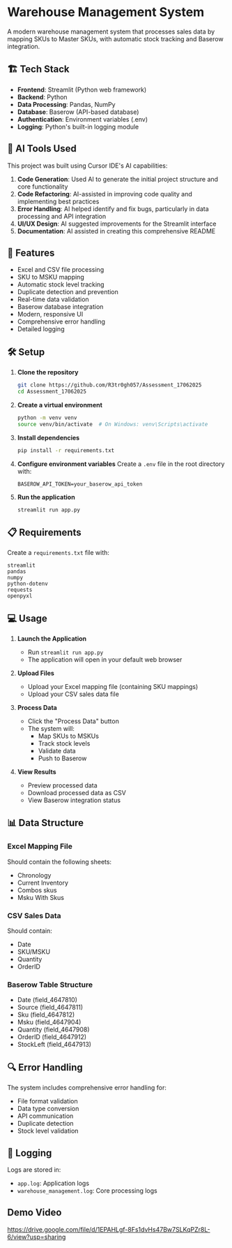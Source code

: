 # Warehouse Management System

A modern warehouse management system that processes sales data by mapping SKUs to Master SKUs, with automatic stock tracking and Baserow integration.

## 🏗️ Tech Stack

- **Frontend**: Streamlit (Python web framework)
- **Backend**: Python
- **Data Processing**: Pandas, NumPy
- **Database**: Baserow (API-based database)
- **Authentication**: Environment variables (.env)
- **Logging**: Python's built-in logging module

## 🤖 AI Tools Used

This project was built using Cursor IDE's AI capabilities:
1. **Code Generation**: Used AI to generate the initial project structure and core functionality
2. **Code Refactoring**: AI-assisted in improving code quality and implementing best practices
3. **Error Handling**: AI helped identify and fix bugs, particularly in data processing and API integration
4. **UI/UX Design**: AI suggested improvements for the Streamlit interface
5. **Documentation**: AI assisted in creating this comprehensive README

## 🚀 Features

- Excel and CSV file processing
- SKU to MSKU mapping
- Automatic stock level tracking
- Duplicate detection and prevention
- Real-time data validation
- Baserow database integration
- Modern, responsive UI
- Comprehensive error handling
- Detailed logging

## 🛠️ Setup

1. **Clone the repository**
   ```bash
   git clone https://github.com/R3tr0gh057/Assessment_17062025
   cd Assessment_17062025
   ```

2. **Create a virtual environment**
   ```bash
   python -m venv venv
   source venv/bin/activate  # On Windows: venv\Scripts\activate
   ```

3. **Install dependencies**
   ```bash
   pip install -r requirements.txt
   ```

4. **Configure environment variables**
   Create a `.env` file in the root directory with:
   ```
   BASEROW_API_TOKEN=your_baserow_api_token
   ```

5. **Run the application**
   ```bash
   streamlit run app.py
   ```

## 📋 Requirements

Create a `requirements.txt` file with:
```
streamlit
pandas
numpy
python-dotenv
requests
openpyxl
```

## 💻 Usage

1. **Launch the Application**
   - Run `streamlit run app.py`
   - The application will open in your default web browser

2. **Upload Files**
   - Upload your Excel mapping file (containing SKU mappings)
   - Upload your CSV sales data file

3. **Process Data**
   - Click the "Process Data" button
   - The system will:
     - Map SKUs to MSKUs
     - Track stock levels
     - Validate data
     - Push to Baserow

4. **View Results**
   - Preview processed data
   - Download processed data as CSV
   - View Baserow integration status

## 📊 Data Structure

### Excel Mapping File
Should contain the following sheets:
- Chronology
- Current Inventory
- Combos skus
- Msku With Skus

### CSV Sales Data
Should contain:
- Date
- SKU/MSKU
- Quantity
- OrderID

### Baserow Table Structure
- Date (field_4647810)
- Source (field_4647811)
- Sku (field_4647812)
- Msku (field_4647904)
- Quantity (field_4647908)
- OrderID (field_4647912)
- StockLeft (field_4647913)

## 🔍 Error Handling

The system includes comprehensive error handling for:
- File format validation
- Data type conversion
- API communication
- Duplicate detection
- Stock level validation

## 📝 Logging

Logs are stored in:
- `app.log`: Application logs
- `warehouse_management.log`: Core processing logs

## Demo Video
https://drive.google.com/file/d/1EPAHLgf-8Fs1dvHs47Bw7SLKqPZr8L-6/view?usp=sharing

